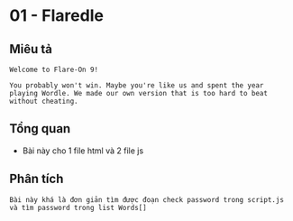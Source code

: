 # 01 - Flaredle
## Miêu tả 
    Welcome to Flare-On 9!

    You probably won't win. Maybe you're like us and spent the year playing Wordle. We made our own version that is too hard to beat without cheating.
## Tổng quan 
* Bài này cho 1 file html và 2 file js 
## Phân tích
    Bài này khá là đơn giản tìm được đoạn check password trong script.js và tìm password trong list Words[]
